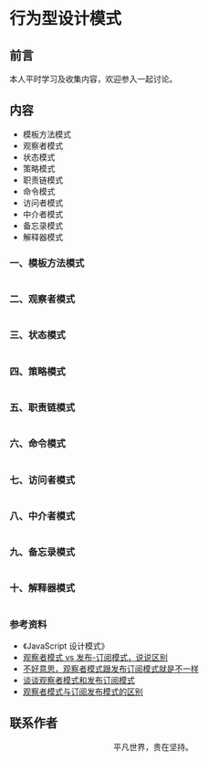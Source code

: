 # 行为型设计模式

## 前言

本人平时学习及收集内容，欢迎参入一起讨论。

## 内容

- 模板方法模式
- 观察者模式
- 状态模式
- 策略模式
- 职责链模式
- 命令模式
- 访问者模式
- 中介者模式
- 备忘录模式
- 解释器模式

### 一、模板方法模式

```

```

### 二、观察者模式

```

```

### 三、状态模式

```

```

### 四、策略模式

```

```

### 五、职责链模式

```

```

### 六、命令模式

```

```

### 七、访问者模式

```

```

### 八、中介者模式

```

```

### 九、备忘录模式

```

```

### 十、解释器模式

```

```

### 参考资料

- 《JavaScript 设计模式》
- [观察者模式 vs 发布-订阅模式，说说区别](https://github.com/LuckyWinty/fe-weekly-questions/issues/49)
- [不好意思，观察者模式跟发布订阅模式就是不一样](https://juejin.im/post/5af05d406fb9a07a9e4d2799)
- [谈谈观察者模式和发布订阅模式](https://juejin.im/post/5bb1bb616fb9a05d2b6dccfa)
- [观察者模式与订阅发布模式的区别](https://www.cnblogs.com/onepixel/p/10806891.html)

## 联系作者

<div align="center">
    <p>
        平凡世界，贵在坚持。
    </p>
    <img :src="$withBase('/about/contact.png')" />
</div>
